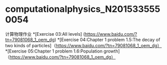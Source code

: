 # computationalphysics_N2015335550054
计算物理作业
*[Exercise 03:All levels] (https://www.baidu.com/?tn=79081068_1_oem_dg)
*[Exercise 04:Chapter 1 problem 1.5:The decay of two kinds of particles]（https://www.baidu.com/?tn=79081068_1_oem_dg）
*[Exercise 05:Chapter 1 problem 1.6:Population growth]（https://www.baidu.com/?tn=79081068_1_oem_dg）
